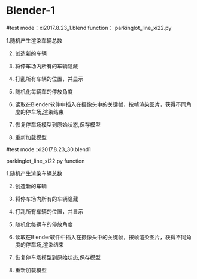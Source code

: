 # Blender-1
#test mode：xi2017.8.23_1.blend function：
parkinglot_line_xi22.py 
 
 1.随机产生渲染车辆总数
 
 2. 创造新的车辆
 
 3. 将停车场内所有的车辆隐藏
 
 4. 打乱所有车辆的位置，并显示
 
 5. 随机化每辆车的停放角度
 
 6. 读取在Blender软件中插入在摄像头中的关键帧，按帧渲染图片，获得不同角度的停车场,渲染结束
 
 7. 恢复停车场模型到原始状态,保存模型
 
 8. 重新加载模型
 
 #test mode :xi2017.8.23_30.blend1
 
 parkinglot_line_xi22.py function
 
 1.随机产生渲染车辆总数
 
 2. 创造新的车辆
 
 3. 将停车场内所有的车辆隐藏
 
 4. 打乱所有车辆的位置，并显示
 
 5. 随机化每辆车的停放角度
 
 6. 读取在Blender软件中插入在摄像头中的关键帧，按帧渲染图片，获得不同角度的停车场,渲染结束
 
 7. 恢复停车场模型到原始状态,保存模型
 
 8. 重新加载模型
 

